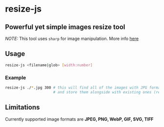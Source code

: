 # resize-js
## Powerful yet simple images resize tool
*NOTE:* This tool uses `sharp` for image manipulation. More info [here](https://github.com/lovell/sharp)

## Usage
```bash
resize-js <filename|glob> [width:number]
```
### Example
```bash
resize-js ./*.jpg 300 # this will find all of the images with JPG format, resize them (width: 300 px height: auto) 
                      # and store them alongside with existing ones (resized_<original_file_name.jpg>)
```

## Limitations
Currently supported image formats are **JPEG, PNG, WebP, GIF, SVG, TIFF**